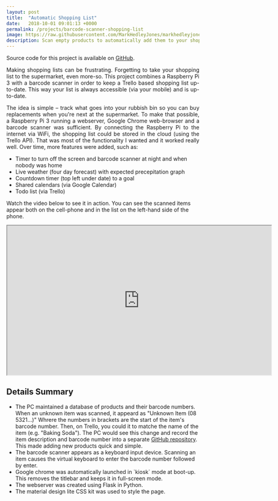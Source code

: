 ```yaml
---
layout: post
title:  "Automatic Shopping List"
date:   2018-10-01 09:01:13 +0000
permalink: /projects/barcode-scanner-shopping-list
image: https://raw.githubusercontent.com/MarkHedleyJones/markhedleyjones.github.io/master/media/barcode-scanner-shopping-list/shopping-list-pc.jpg
description: Scan empty products to automatically add them to your shopping list
---
```

<p>
  Source code for this project is available on <a href="https://github.com/MarkHedleyJones/homeDisplay">GitHub</a>.
</p>
<p style="text-align: justify;">
  Making shopping lists can be frustrating. Forgetting to take your shopping list to the supermarket, even more-so. This project combines a Raspberry Pi 3 with a barcode scanner in order to keep a Trello based shopping list up-to-date. This way your list is always accessible (via your mobile) and is up-to-date.
</p>
<p style="text-align: justify;">
  The idea is simple – track what goes into your rubbish bin so you can buy replacements when you're next at the supermarket. To make that possible, a Raspberry Pi 3 running a webserver, Google Chrome web-browser and a barcode scanner was sufficient. By connecting the Raspberry Pi to the internet via WiFi, the shopping list could be stored in the cloud (using the Trello API). That was most of the functionality I wanted and it worked really well. Over time, more features were added, such as:
</p>
<ul>
  <li>Timer to turn off the screen and barcode scanner at night and when nobody was home</li>
  <li>Live weather (four day forecast) with expected precepitation graph</li>
  <li>Countdown timer (top left under date) to a goal</li>
  <li>Shared calendars (via Google Calendar)</li>
  <li>Todo list (via Trello)</li>
</ul>
<p>Watch the video below to see it in action. You can see the scanned items appear both on the cell-phone and in the list on the left-hand side of the phone.</p>
<p style="text-align: center;">
    <iframe src="https://www.youtube.com/embed/rjEYKrj8YEo?controls=1" width="690" height="390" allowfullscreen="allowfullscreen"></iframe>
</p>

<h2 style="text-align: left;">Details Summary</h2>
<ul>
<li style="text-align: left;">The PC maintained a database of products and their barcode numbers. When an unknown item was scanned, it appeard as "Unknown Item (08 5321...)" Whrere the numbers in brackets are the start of the item's barcode number. Then, on Trello, you could it to matche the name of the item (e.g. "Baking Soda"). The PC would see this change and record the item description and barcode number into a separate <a style="text-align: left;" href="https://github.com/MarkHedleyJones/Household-Barcode-Database">GitHub repository</a>. This made adding new products quick and simple.</li>
<li style="text-align: left;">The barcode scanner appears as a keyboard input device. Scanning an item causes the virtual keyboard to enter the barcode number followed by enter.</li>
<li style="text-align: left;">Google chrome was automatically launched in `kiosk` mode at boot-up. This removes the titlebar and keeps it in full-screen mode.</li>
<li style="text-align: left;">The webserver was created using Flask in Python.</li>
<li style="text-align: left;">The material design lite CSS kit was used to style the page.</li>
</ul>
